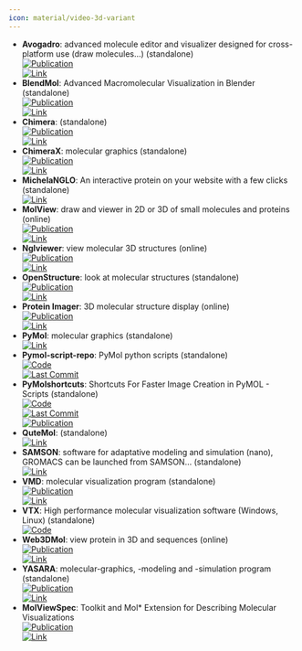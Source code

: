 ```yaml
---
icon: material/video-3d-variant
---
```


- **Avogadro**: advanced molecule editor and visualizer designed for cross-platform use (draw molecules...) (standalone)  
	[![Publication](https://img.shields.io/badge/Publication-Citations:6466-blue?style=for-the-badge&logo=bookstack)](https://doi.org/10.1186/1758-2946-4-17)  
	[![Link](https://img.shields.io/badge/Link-online-brightgreen?style=for-the-badge&logo=cachet&logoColor=65FF8F)](https://avogadro.cc/)  
- **BlendMol**: Advanced Macromolecular Visualization in Blender (standalone)  
	[![Publication](https://img.shields.io/badge/Publication-Citations:30-blue?style=for-the-badge&logo=bookstack)](https://doi.org/10.1093/bioinformatics/bty968)  
	[![Link](https://img.shields.io/badge/Link-online-brightgreen?style=for-the-badge&logo=cachet&logoColor=65FF8F)](http://durrantlab.com/blendmol/)  
- **Chimera**: (standalone)  
	[![Publication](https://img.shields.io/badge/Publication-Citations:36999-blue?style=for-the-badge&logo=bookstack)](https://doi.org/10.1002/jcc.20084)  
	[![Link](https://img.shields.io/badge/Link-online-brightgreen?style=for-the-badge&logo=cachet&logoColor=65FF8F)](https://www.cgl.ucsf.edu/chimera/)  
- **ChimeraX**: molecular graphics (standalone)  
	[![Publication](https://img.shields.io/badge/Publication-Citations:3811-blue?style=for-the-badge&logo=bookstack)](https://doi.org/10.1002/pro.3235)  
	[![Link](https://img.shields.io/badge/Link-online-brightgreen?style=for-the-badge&logo=cachet&logoColor=65FF8F)](https://www.cgl.ucsf.edu/chimerax/)  
- **MichelaNGLO**: An interactive protein on your website with a few clicks (standalone)  
	[![Link](https://img.shields.io/badge/Link-online-brightgreen?style=for-the-badge&logo=cachet&logoColor=65FF8F)](https://michelanglo.sgc.ox.ac.uk/)  
- **MolView**: draw and viewer in 2D or 3D of small molecules and proteins (online)  
	[![Publication](https://img.shields.io/badge/Publication-Citations:84-blue?style=for-the-badge&logo=bookstack)](https://doi.org/10.1016/0263-7855(94)00019-O)  
	[![Link](https://img.shields.io/badge/Link-online-brightgreen?style=for-the-badge&logo=cachet&logoColor=65FF8F)](http://molview.org/)  
- **Nglviewer**: view molecular 3D structures (online)  
	[![Publication](https://img.shields.io/badge/Publication-Citations:373-blue?style=for-the-badge&logo=bookstack)](https://doi.org/10.1093/nar/gkv402)  
	[![Link](https://img.shields.io/badge/Link-online-brightgreen?style=for-the-badge&logo=cachet&logoColor=65FF8F)](http://nglviewer.org/ngl/)  
- **OpenStructure**: look at molecular structures (standalone)  
	[![Publication](https://img.shields.io/badge/Publication-Citations:91-blue?style=for-the-badge&logo=bookstack)](https://doi.org/10.1107%2FS0907444913007051)  
	[![Link](https://img.shields.io/badge/Link-online-brightgreen?style=for-the-badge&logo=cachet&logoColor=65FF8F)](http://www.openstructure.org/)  
- **Protein Imager**: 3D molecular structure display (online)  
	[![Publication](https://img.shields.io/badge/Publication-Citations:150-blue?style=for-the-badge&logo=bookstack)](https://doi.org/10.1093/bioinformatics/btaa009)  
	[![Link](https://img.shields.io/badge/Link-online-brightgreen?style=for-the-badge&logo=cachet&logoColor=65FF8F)](https://3dproteinimaging.com/protein-imager/)  
- **PyMol**: molecular graphics (standalone)  
	[![Link](https://img.shields.io/badge/Link-online-brightgreen?style=for-the-badge&logo=cachet&logoColor=65FF8F)](https://www.pymol.org/)  
- **Pymol-script-repo**: PyMol python scripts (standalone)  
	[![Code](https://img.shields.io/github/stars/Pymol-Scripts/Pymol-script-repo?style=for-the-badge&logo=github)](https://github.com/Pymol-Scripts/Pymol-script-repo)  
	[![Last Commit](https://img.shields.io/github/last-commit/Pymol-Scripts/Pymol-script-repo?style=for-the-badge&logo=github)](https://github.com/Pymol-Scripts/Pymol-script-repo)  
- **PyMolshortcuts**: Shortcuts For Faster Image Creation in PyMOL - Scripts (standalone)  
	[![Code](https://img.shields.io/github/stars/MooersLab/pymolshortcuts?style=for-the-badge&logo=github)](https://github.com/MooersLab/pymolshortcuts)  
	[![Last Commit](https://img.shields.io/github/last-commit/MooersLab/pymolshortcuts?style=for-the-badge&logo=github)](https://github.com/MooersLab/pymolshortcuts)  
	[![Publication](https://img.shields.io/badge/Publication-Citations:99-blue?style=for-the-badge&logo=bookstack)](https://doi.org/10.1002/pro.3781)  
- **QuteMol**: (standalone)  
	[![Link](https://img.shields.io/badge/Link-online-brightgreen?style=for-the-badge&logo=cachet&logoColor=65FF8F)](http://qutemol.sourceforge.net/)  
- **SAMSON**: software for adaptative modeling and simulation (nano), GROMACS can be launched from SAMSON... (standalone)  
	[![Link](https://img.shields.io/badge/Link-online-brightgreen?style=for-the-badge&logo=cachet&logoColor=65FF8F)](https://www.samson-connect.net/app/main?execution=e1s1)  
- **VMD**: molecular visualization program (standalone)  
	[![Publication](https://img.shields.io/badge/Publication-Citations:48289-blue?style=for-the-badge&logo=bookstack)](https://doi.org/10.1016/0263-7855(96)00018-5)  
	[![Link](https://img.shields.io/badge/Link-online-brightgreen?style=for-the-badge&logo=cachet&logoColor=65FF8F)](http://www.ks.uiuc.edu/Research/vmd/)  
- **VTX**: High performance molecular visualization software (Windows, Linux) (standalone)  
	[![Code](https://img.shields.io/badge/Code)](https://gitlab.com/VTX_mol/VTX)
- **Web3DMol**: view protein in 3D and sequences (online)  
	[![Publication](https://img.shields.io/badge/Publication-Citations:21-blue?style=for-the-badge&logo=bookstack)](https://doi.org/10.1093/nar/gkx383)  
	[![Link](https://img.shields.io/badge/Link-online-brightgreen?style=for-the-badge&logo=cachet&logoColor=65FF8F)](http://web3dmol.net/)  
- **YASARA**: molecular-graphics, -modeling and -simulation program (standalone)  
	[![Publication](https://img.shields.io/badge/Publication-Citations:328-blue?style=for-the-badge&logo=bookstack)](https://doi.org/10.1007/978-1-4939-7366-8_4)  
	[![Link](https://img.shields.io/badge/Link-online-brightgreen?style=for-the-badge&logo=cachet&logoColor=65FF8F)](http://www.yasara.org/)  
- **MolViewSpec**: Toolkit and Mol* Extension for Describing Molecular Visualizations  
	[![Publication](https://img.shields.io/badge/Publication-Citations:1-blue?style=for-the-badge&logo=bookstack)](https://doi.org/10.1002/cpz1.1099)  
	[![Link](https://img.shields.io/badge/Link-online-brightgreen?style=for-the-badge&logo=cachet&logoColor=65FF8F)](https://molstar.org/mol-view-spec/)  
